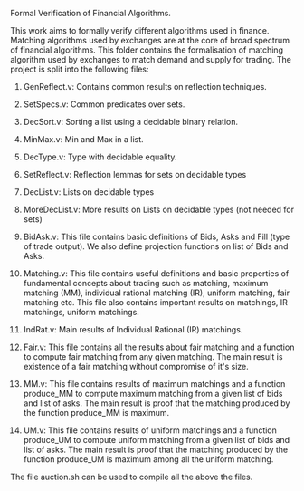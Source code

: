 Formal Verification of Financial Algorithms.

This work aims to formally verify different algorithms used in finance. Matching algorithms used by exchanges are at the core of broad spectrum of financial algorithms. This folder contains the formalisation of matching algorithm used by exchanges to match demand and supply for trading. The project is split into the following files:

1. GenReflect.v: Contains common results on reflection techniques.

2. SetSpecs.v: Common predicates over sets.

3. DecSort.v: Sorting a list using a decidable binary relation.

4. MinMax.v: Min and Max in a list.

5. DecType.v: Type with decidable equality.

6. SetReflect.v: Reflection lemmas for sets on decidable types

7. DecList.v: Lists on decidable types

8. MoreDecList.v: More results on Lists on decidable types (not needed for sets)

9. BidAsk.v: This file contains basic definitions of Bids, Asks and Fill (type of trade output). We also define projection functions on list of Bids and Asks. 

10. Matching.v: This file contains useful definitions and basic properties of fundamental concepts about trading such as matching, maximum matching (MM), individual rational matching (IR), uniform matching, fair matching etc. This file also contains important results on matchings, IR matchings, uniform matchings.

11. IndRat.v: Main results of Individual Rational (IR) matchings.

12. Fair.v: This file contains all the results about fair matching and a function to compute fair matching from any given matching. The main result is existence of a fair matching without compromise of it's size.

13. MM.v: This file contains results of maximum matchings and a function produce_MM to compute maximum matching from a given list of bids and list of asks. The main result is proof that the matching produced by the function produce_MM is maximum.

14. UM.v: This file contains results of uniform matchings and a function produce_UM to compute uniform matching from a given list of bids and list of asks. The main result is proof that the matching produced by the function produce_UM is maximum among all the uniform matching.

The file auction.sh can be used to compile all the above the files.
